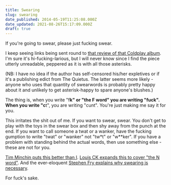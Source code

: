 ```yaml
---
title: Swearing
slug: swearing
date_published: 2014-05-19T11:25:08.000Z
date_updated: 2021-08-26T15:17:09.000Z
draft: true
---
```


If you're going to swear, please just fucking swear.

I keep seeing links being sent round to [that review of that Coldplay album](http://thequietus.com/articles/15274-coldplay-ghost-stories-review). I'm sure it's hi-fucking-larious, but I will never know since I find the piece utterly unreadable, peppered as it is with all those asterisks.

(NB: I have no idea if the author has self-censored his/her expletives or if it's a publishing edict from The Quietus. The latter seems more likely - anyone who uses that quantity of swearwords is probably pretty happy about it and unlikely to get asterisk-happy to spare anyone's blushes.)

The thing is, when you write "f**k" or "the F word" you are writing "fuck". When you write "c**t", you are writing "cunt". You're just making me say it for you.

This irritates the shit out of me. If you want to swear, swear. You don't get to play with the toys in the swear box and then shy away from the punch at the end. If you want to call someone a twat or a wanker, have the fucking gumption to write "twat" or "wanker" not "tw*t" or "w**ker". If you have a problem with standing behind the actual words, then use something else - these are not for you.

[Tim Minchin puts this better than I](https://www.youtube.com/watch?v=Tg-Ke36aBh4). [Louis CK expands this to cover "the N word"](https://www.youtube.com/watch?v=Tg-Ke36aBh4). And the ever-eloquent [Stephen Fry explains why swearing is necessary](https://www.youtube.com/watch?v=s_osQvkeNRM).

For fuck's sake.
